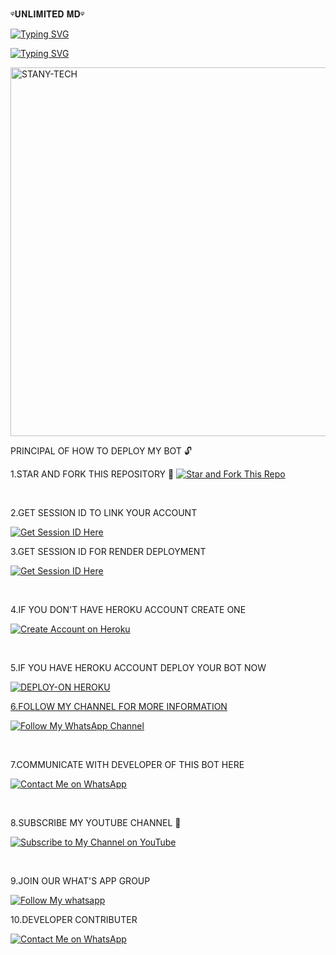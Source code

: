 ᵠ𝐔𝐍𝐋𝐈𝐌𝐈𝐓𝐄𝐃 𝐌𝐃ᵠ


[![Typing SVG](https://readme-typing-svg.herokuapp.com?font=Rockstar-ExtraBold&size=50&pause=4000&color=RRGGBB&lines=true&vCenter=true&width=815&height=100&lines=𝐃𝐄𝐕𝐄𝐋𝐎𝐏𝐄𝐑-𝐔𝐍𝐋𝐈𝐌𝐈𝐓𝐄𝐃+🇹🇿💪)](https://git.io/typing-svg) 

<a href="https://git.io/typing-svg"><img src="https://readme-typing-svg.demolab.com?font=Black+Ops+One&size=50&pause=1000&color=1BAFBAFF&center=true&width=910&height=100&lines=THANKS FOR YOUR+SUPPORT-DONT; FORGET+TO+FORK+𝗳𝗼𝗿𝗸 𝗺𝘆 𝗿𝗲𝗽𝗼;CREATED+BY+UNLIMiTED TECH;RELEASED+2025" alt="Typing SVG" /></a>

</p>
 
 <a href="https://whatsapp.com/channel/0029Vaybu7ZHAdNNsUJ9uR1J">
 <img alt="STANY-TECH" height="590" src="https://files.catbox.moe/rctd3z.jpg"./></a>






  
 PRINCIPAL OF HOW TO DEPLOY MY BOT 🔓
   




1.STAR AND FORK THIS REPOSITORY 🫴
[![Star and Fork This Repo](https://img.shields.io/static/v1?label=Star%20%26%20Fork%20This%20Repo&message=GitHub&color=181717&style=for-the-badge&logo=github&logoColor=white)](https://github.com/unlimitedtechnology1/unlimitedtech/fork)  

<br>

2.GET SESSION ID TO LINK YOUR ACCOUNT 

[![Get Session ID Here](https://img.shields.io/static/v1?label=Session%20ID&message=Generate&color=FF4500&style=for-the-badge&logo=firefox&logoColor=white)](https://yesser.onrender.com) 

 
3.GET SESSION ID FOR RENDER DEPLOYMENT 
 
 
[![Get Session ID Here](https://img.shields.io/static/v1?label=Session%20ID&message=Generate&color=FF4500&style=for-the-badge&logo=firefox&logoColor=white)](https://yesser-scanner-8309ae116f64.herokuapp.com/) 

 
 
 
 
 
<br>
      
4.IF YOU DON'T HAVE HEROKU ACCOUNT CREATE ONE 

[![Create Account on Heroku](https://img.shields.io/static/v1?label=Create%20Account&message=Heroku&color=430098&style=for-the-badge&logo=heroku&logoColor=white)](https://heroku.com)  

<br>

5.IF YOU HAVE HEROKU ACCOUNT DEPLOY YOUR BOT NOW


<a href="https://dashboard.heroku.com/new?template=https://github.com/unlimitedtechnology1/unlimitedtech"><img title="DEPLOY-ON HEROKU" src="https://img.shields.io/badge/DEPLOY-ON HEROKU-h?color=purple&style=for-the-badge&logo=heroku"/>



6.FOLLOW MY CHANNEL FOR MORE INFORMATION 

[![Follow My WhatsApp Channel](https://img.shields.io/static/v1?label=Follow%20My%20WhatsApp%20Channel&message=follow&color=25D366&style=for-the-badge&logo=whatsapp&logoColor=white)](https://whatsapp.com/channel/0029Vaybu7ZHAdNNsUJ9uR1J)  

<br>

7.COMMUNICATE WITH DEVELOPER OF THIS BOT HERE 

[![Contact Me on WhatsApp](https://img.shields.io/static/v1?label=Contact%20Me%20on%20WhatsApp&message=Message&color=25D366&style=for-the-badge&logo=whatsapp&logoColor=white)](https://wa.link/fr06wv)

<br>

8.SUBSCRIBE MY YOUTUBE CHANNEL 🔐

[![Subscribe to My Channel on YouTube](https://img.shields.io/static/v1?label=Subscribe%20to%20My%20Channel&message=YouTube&color=FF0000&style=for-the-badge&logo=youtube&logoColor=white)](https://youtube.com/@unlimitedtech2025?si=OljZudXYBk6Lz4CY)

<br>

9.JOIN OUR WHAT'S APP GROUP 

[![Follow My whatsapp](https://img.shields.io/static/v1?label=Follow%20My%20whasapp&message=WhatsApp&color=181717&style=for-the-badge&logo=whatsapp&logoColor=white)](https://chat.whatsapp.com/Ig1yue5y7y1Lwfkatd6ZbB)

10.DEVELOPER CONTRIBUTER

[![Contact Me on WhatsApp](https://img.shields.io/static/v1?label=Contact%20Me%20on%20WhatsApp&message=Message&color=25D366&style=for-the-badge&logo=whatsapp&logoColor=green)](https://wa.me/255757337987)  

